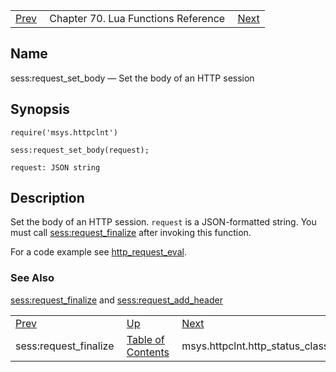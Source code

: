 |     |     |     |
| --- | --- | --- |
| [Prev](lua.ref.sess_request_finalize)  | Chapter 70. Lua Functions Reference |  [Next](lua.ref.msys.httpclnt.http_status_classifier) |

<a name="lua.ref.sess_request_set_body"></a>
## Name

sess:request_set_body — Set the body of an HTTP session

<a name="idp15306928"></a>
## Synopsis

`require('msys.httpclnt')`

`sess:request_set_body(request);`

`request: JSON string`<a name="idp15310640"></a>
## Description

Set the body of an HTTP session. `request` is a JSON-formatted string. You must call [sess:request_finalize](lua.ref.sess_request_finalize "sess:request_finalize") after invoking this function.

For a code example see [http_request_eval](https://support.messagesystems.com/docs/web-push/push.http_request_eval).

<a name="idp15314640"></a>
### See Also

[sess:request_finalize](lua.ref.sess_request_finalize "sess:request_finalize") and [sess:request_add_header](lua.ref.sess_request_add_header "sess:request_add_header")

|     |     |     |
| --- | --- | --- |
| [Prev](lua.ref.sess_request_finalize)  | [Up](lua.function.details) |  [Next](lua.ref.msys.httpclnt.http_status_classifier) |
| sess:request_finalize  | [Table of Contents](index) |  msys.httpclnt.http_status_classifier |

